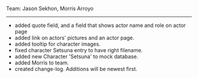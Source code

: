 Team: Jason Sekhon, Morris Arroyo

----------
* added quote field, and a field that shows actor name and role on actor page
* added link on actors' pictures and an actor page.
* added tooltip for character images.
* fixed character Setsuna entry to have right filename.
* added new Character 'Setsuna' to mock database.
* added Morris to team.
* created change-log. Additions will be newest first.
